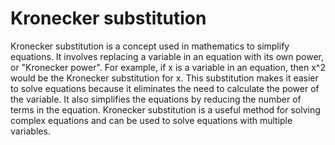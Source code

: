 # Kronecker substitution

Kronecker substitution is a concept used in mathematics to simplify equations. It involves replacing a variable in an equation with its own power, or "Kronecker power". For example, if x is a variable in an equation, then x^2 would be the Kronecker substitution for x. This substitution makes it easier to solve equations because it eliminates the need to calculate the power of the variable. It also simplifies the equations by reducing the number of terms in the equation. Kronecker substitution is a useful method for solving complex equations and can be used to solve equations with multiple variables.
